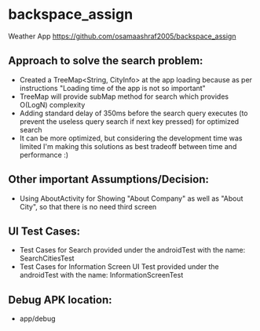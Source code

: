# backspace_assign
Weather App
https://github.com/osamaashraf2005/backspace_assign

Approach to solve the search problem:
------------------------------------
* Created a TreeMap<String, CityInfo> at the app loading because as per instructions "Loading time of the app is not so important"
* TreeMap will provide subMap method for search which provides O(LogN) complexity
* Adding standard delay of 350ms before the search query executes (to prevent the useless query search if next key pressed) for optimized search
* It can be more optimized, but considering the development time was limited I'm making this solutions as best tradeoff between time and performance :)



Other important Assumptions/Decision:
------------------------------------
* Using AboutActivity for Showing "About Company" as well as "About City", so that there is no need third screen


UI Test Cases:
------------------------------------
* Test Cases for Search provided under the androidTest with the name: SearchCitiesTest
* Test Cases for Information Screen UI Test provided under the androidTest with the name: InformationScreenTest

Debug APK location:
------------------------------------
* app/debug
